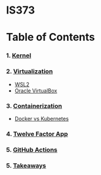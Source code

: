 # IS373

# Table of Contents
### 1. [Kernel](kernel.md)
### 2. [Virtualization](virtualization.md)
  * [WSL2](wsl2.md)
  * [Oracle VirtualBox](virtualbox.md)
### 3. [Containerization](containerization.md)
  * [Docker vs Kubernetes](dockervskuber.md)
### 4. [Twelve Factor App](12factorapp.md)
### 5. [GitHub Actions](githubActions.md)
### 5. [Takeaways](takeaways.md)
